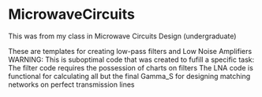 # MicrowaveCircuits
This was from my class in Microwave Circuits Design (undergraduate)

These are templates for creating low-pass filters and Low Noise Amplifiers
WARNING: This is suboptimal code that was created to fufill a specific task: 
  The filter code requires the possession of charts on filters 
  The LNA code is functional for calculating all but the final Gamma_S for designing matching networks on perfect transmission lines



